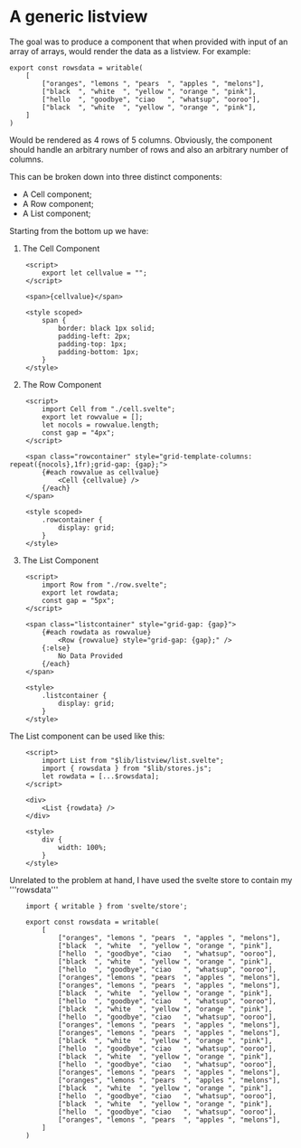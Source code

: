 # A generic listview 

The goal was to produce a component that when provided with input of an array of arrays, would render the data as a listview.  For example:
```
export const rowsdata = writable(
    [
        ["oranges", "lemons ", "pears  ", "apples ", "melons"],
        ["black  ", "white  ", "yellow ", "orange ", "pink"],
        ["hello  ", "goodbye", "ciao   ", "whatsup", "ooroo"],
        ["black  ", "white  ", "yellow ", "orange ", "pink"],
    ]
)
```
Would be rendered as 4 rows of 5 columns.  Obviously, the component should handle an arbitrary number of rows and also an arbitrary number of columns.

This can be broken down into three distinct components:

* A Cell component;
* A Row component;
* A List component;

Starting from the bottom up we have:

1. The Cell Component
```
    <script>
        export let cellvalue = "";
    </script>

    <span>{cellvalue}</span>

    <style scoped>
        span {
            border: black 1px solid;
            padding-left: 2px;
            padding-top: 1px;
            padding-bottom: 1px;
        }
    </style>
```
2. The Row Component
```
    <script>
        import Cell from "./cell.svelte";
        export let rowvalue = [];
        let nocols = rowvalue.length;
        const gap = "4px";
    </script>

    <span class="rowcontainer" style="grid-template-columns: repeat({nocols},1fr);grid-gap: {gap};">
        {#each rowvalue as cellvalue}
            <Cell {cellvalue} />
        {/each}
    </span>

    <style scoped>
        .rowcontainer {
            display: grid;
        }
    </style>
```
3. The List Component
```
    <script>
        import Row from "./row.svelte";
        export let rowdata;
        const gap = "5px";
    </script>

    <span class="listcontainer" style="grid-gap: {gap}">
        {#each rowdata as rowvalue}
            <Row {rowvalue} style="grid-gap: {gap};" />
        {:else}
            No Data Provided
        {/each}
    </span>

    <style>
        .listcontainer {
            display: grid;
        }
    </style>
```
The List component can be used like this:
```
    <script>
        import List from "$lib/listview/list.svelte";
        import { rowsdata } from "$lib/stores.js";
        let rowdata = [...$rowsdata];
    </script>

    <div>
        <List {rowdata} />
    </div>

    <style>
        div {
            width: 100%;
        }
    </style>
```
Unrelated to the problem at hand, I have used the svelte store to contain my '''rowsdata'''
```
    import { writable } from 'svelte/store';

    export const rowsdata = writable(
        [
            ["oranges", "lemons ", "pears  ", "apples ", "melons"],
            ["black  ", "white  ", "yellow ", "orange ", "pink"],
            ["hello  ", "goodbye", "ciao   ", "whatsup", "ooroo"],
            ["black  ", "white  ", "yellow ", "orange ", "pink"],
            ["hello  ", "goodbye", "ciao   ", "whatsup", "ooroo"],
            ["oranges", "lemons ", "pears  ", "apples ", "melons"],
            ["oranges", "lemons ", "pears  ", "apples ", "melons"],
            ["black  ", "white  ", "yellow ", "orange ", "pink"],
            ["hello  ", "goodbye", "ciao   ", "whatsup", "ooroo"],
            ["black  ", "white  ", "yellow ", "orange ", "pink"],
            ["hello  ", "goodbye", "ciao   ", "whatsup", "ooroo"],
            ["oranges", "lemons ", "pears  ", "apples ", "melons"],
            ["oranges", "lemons ", "pears  ", "apples ", "melons"],
            ["black  ", "white  ", "yellow ", "orange ", "pink"],
            ["hello  ", "goodbye", "ciao   ", "whatsup", "ooroo"],
            ["black  ", "white  ", "yellow ", "orange ", "pink"],
            ["hello  ", "goodbye", "ciao   ", "whatsup", "ooroo"],
            ["oranges", "lemons ", "pears  ", "apples ", "melons"],
            ["oranges", "lemons ", "pears  ", "apples ", "melons"],
            ["black  ", "white  ", "yellow ", "orange ", "pink"],
            ["hello  ", "goodbye", "ciao   ", "whatsup", "ooroo"],
            ["black  ", "white  ", "yellow ", "orange ", "pink"],
            ["hello  ", "goodbye", "ciao   ", "whatsup", "ooroo"],
            ["oranges", "lemons ", "pears  ", "apples ", "melons"],
        ]
    )
```


